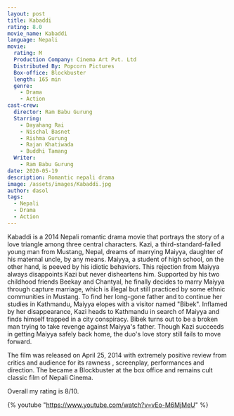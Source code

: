 ```yaml
---
layout: post
title: Kabaddi
rating: 8.0
movie_name: Kabaddi
language: Nepali
movie:
  rating: M
  Production Company: Cinema Art Pvt. Ltd
  Distributed By: Popcorn Pictures
  Box-office: Blockbuster
  length: 165 min
  genre: 
    - Drama
    - Action
cast-crew:
  director: Ram Babu Gurung
  Starring: 
    - Dayahang Rai 
    - Nischal Basnet
    - Rishma Gurung
    - Rajan Khatiwada
    - Buddhi Tamang
  Writer: 
    - Ram Babu Gurung
date: 2020-05-19
description: Romantic nepali drama
image: /assets/images/Kabaddi.jpg
author: dasol
tags:
  - Nepali
  - Drama
  - Action
---
```

Kabaddi is a 2014 Nepali romantic drama movie that portrays the story of a love triangle among three central characters. Kazi, a third-standard-failed young man from Mustang, Nepal, dreams of marrying Maiyya, daughter of his maternal uncle, by any means. Maiyya, a student of high school, on the other hand, is peeved by his idiotic behaviors. This rejection from Maiyya always disappoints Kazi but never disheartens him. Supported by his two childhood friends Beekay and Chantyal, he finally decides to marry Maiyya through capture marriage, which is illegal but still practiced by some ethnic communities in Mustang. To find her long-gone father and to continue her studies in Kathmandu, Maiyya elopes with a visitor named "Bibek". Inflamed by her disappearance, Kazi heads to Kathmandu in search of Maiyya and finds himself trapped in a city conspiracy. Bibek turns out to be a broken man trying to take revenge against Maiyya's father. Though Kazi succeeds in getting Maiyya safely back home, the duo's love story still fails to move forward.

The film was released on April 25, 2014 with extremely positive review from critics and audience for its rawness , screenplay, performances and direction. The became a Blockbuster at the box office and remains cult classic film of Nepali Cinema.

Overall my rating is 8/10. 

{% youtube "https://www.youtube.com/watch?v=vEo-M6MjMeU" %}